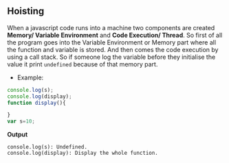 ## Hoisting 
When a javascript code runs into a machine two components are created **Memory/ Variable Environment** and **Code Execution/ Thread**. So first of all the program goes into the Variable Environment or Memory part where all the 
function and variable is stored. And then comes the code execution by using a call stack. So if someone log the variable before they initialise the value it print ```undefined``` because of that memory part.
- Example:
   

``` js
console.log(s);
console.log(display);
function display(){

}
var s=10;

```
**Output**
```
console.log(s): Undefined.
console.log(display): Display the whole function.

```
